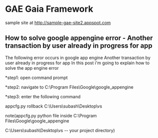 # GAE Gaia Framework
sample site at http://sample-gae-site2.appspot.com

## How to solve google appengine error - Another transaction by user already in progress for app
The following error occurs in google app engine
Another transaction by user already in progress for app
In this post i'm  going to explain how to solve the app engine error

*step1: open command  prompt  

*step2: navigate  to   C:\Program Files\Google\google_appengine

*step3: enter   the  following  command

appcfg.py rollback  C:\Users\subash\Desktop\vs

note(appcfg.py  python file inside  C:\Program Files\Google\google_appengine

C:\Users\subash\Desktop\vs  --  your project directory)